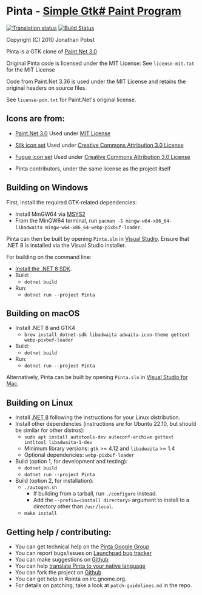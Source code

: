 # Pinta - [Simple Gtk# Paint Program](http://pinta-project.com/)

[![Translation status](https://hosted.weblate.org/widget/pinta/pinta/287x66-grey.png)](https://hosted.weblate.org/engage/pinta/)
[![Build Status](https://github.com/PintaProject/Pinta/workflows/Build/badge.svg)](https://github.com/PintaProject/Pinta/actions)

Copyright (C) 2010 Jonathan Pobst <monkey AT jpobst DOT com>

Pinta is a GTK clone of [Paint.Net 3.0](http://www.getpaint.net/)

Original Pinta code is licensed under the MIT License:
See `license-mit.txt` for the MIT License

Code from Paint.Net 3.36 is used under the MIT License and retains the
original headers on source files.

See `license-pdn.txt` for Paint.Net's original license.


## Icons are from:

- [Paint.Net 3.0](http://www.getpaint.net/)
Used under [MIT License](http://www.opensource.org/licenses/mit-license.php)

- [Silk icon set](http://www.famfamfam.com/lab/icons/silk/)
Used under [Creative Commons Attribution 3.0 License](http://creativecommons.org/licenses/by/3.0/)

- [Fugue icon set](http://pinvoke.com/)
Used under [Creative Commons Attribution 3.0 License](http://creativecommons.org/licenses/by/3.0/)

- Pinta contributors, under the same license as the project itself

## Building on Windows

First, install the required GTK-related dependencies:
- Install MinGW64 via [MSYS2](https://www.msys2.org)
- From the MinGW64 terminal, run `pacman -S mingw-w64-x86_64-libadwaita mingw-w64-x86_64-webp-pixbuf-loader`.

Pinta can then be built by opening `Pinta.sln` in [Visual Studio](https://visualstudio.microsoft.com/).
Ensure that .NET 8 is installed via the Visual Studio installer.

For building on the command line:
- [Install the .NET 8 SDK](https://dotnet.microsoft.com/).
- Build:
  - `dotnet build`
- Run:
  - `dotnet run --project Pinta`

## Building on macOS

- Install .NET 8 and GTK4
  - `brew install dotnet-sdk libadwaita adwaita-icon-theme gettext webp-pixbuf-loader`
- Build:
  - `dotnet build`
- Run:
  - `dotnet run --project Pinta`

Alternatively, Pinta can be built by opening `Pinta.sln` in [Visual Studio for Mac](https://visualstudio.microsoft.com/vs/mac/).

## Building on Linux

- Install [.NET 8](https://dotnet.microsoft.com/) following the instructions for your Linux distribution.
- Install other dependencies (instructions are for Ubuntu 22.10, but should be similar for other distros):
  - `sudo apt install autotools-dev autoconf-archive gettext intltool libadwaita-1-dev`
  - Minimum library versions: `gtk` >= 4.12 and `libadwaita` >= 1.4
  - Optional dependencies: `webp-pixbuf-loader`
- Build (option 1, for development and testing):
  - `dotnet build`
  - `dotnet run --project Pinta`
- Build (option 2, for installation):
  - `./autogen.sh`
    - If building from a tarball, run `./configure` instead.
    - Add the `--prefix=<install directory>` argument to install to a directory other than `/usr/local`.
  - `make install`

## Getting help / contributing:

- You can get technical help on the [Pinta Google Group](https://groups.google.com/group/pinta-project)
- You can report bugs/issues on [Launchpad bug tracker](https://bugs.launchpad.net/pinta/+filebug)
- You can make suggestions on [Github](https://github.com/PintaProject/Pinta/discussions/categories/ideas)
- You can help [translate Pinta to your native language](https://hosted.weblate.org/engage/pinta/)
- You can fork the project on [Github](https://github.com/PintaProject/Pinta)
- You can get help in #pinta on irc.gnome.org.
- For details on patching, take a look at `patch-guidelines.md` in the repo.
